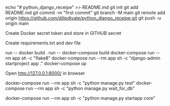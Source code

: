 echo "# python_django_receipe" >> README.md
git init
git add README.md
git commit -m "first commit"
git branch -M main
git remote add origin https://github.com/dilipdivate/python_django_receipe.git
git push -u origin main

Create Docker secret token and store in GITHUB secret

Create requirements.txt and dev file

run -- docker build .
run -- docker-compose build
docker-compose run --rm app sh -c "flake8"
docker-compose run --rm app sh -c "django-admin startproject app ."
docker-compose up

Open http://127.0.0.1:8000/ in browser

<!-- To Test -->

docker-compose run --rm app sh -c "python manage.py test"
docker-compose run --rm app sh -c "python manage.py wait_for_db"

<!-- To run core app -->

docker-compose run --rm app sh -c "python manage.py startapp core"
